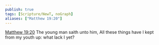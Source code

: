 ```yaml
---
publish: true
tags: [Scripture/NewT, noGraph]
aliases: ["Matthew 19:20"]
---
```

[Matthew 19:20](https://churchofjesuschrist.org/study/scriptures/nt/matt/19?lang=eng&id=p20#p20) The young man saith unto him, All these things have I kept from my youth up: what lack I yet?
